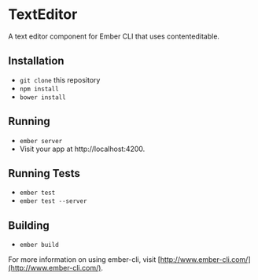 # TextEditor

A text editor component for Ember CLI that uses contenteditable.

## Installation

* `git clone` this repository
* `npm install`
* `bower install`

## Running

* `ember server`
* Visit your app at http://localhost:4200.

## Running Tests

* `ember test`
* `ember test --server`

## Building

* `ember build`

For more information on using ember-cli, visit
[http://www.ember-cli.com/](http://www.ember-cli.com/).
